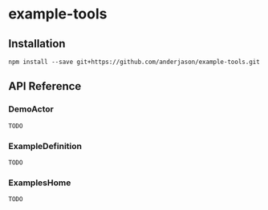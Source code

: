 # example-tools

## Installation

`npm install --save git+https://github.com/anderjason/example-tools.git`

## API Reference

### DemoActor

`TODO`

### ExampleDefinition

`TODO`

### ExamplesHome

`TODO`
